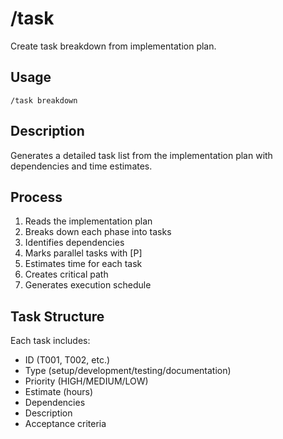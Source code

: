 # /task

Create task breakdown from implementation plan.

## Usage
```
/task breakdown
```

## Description
Generates a detailed task list from the implementation plan with dependencies and time estimates.

## Process
1. Reads the implementation plan
2. Breaks down each phase into tasks
3. Identifies dependencies
4. Marks parallel tasks with [P]
5. Estimates time for each task
6. Creates critical path
7. Generates execution schedule

## Task Structure
Each task includes:
- ID (T001, T002, etc.)
- Type (setup/development/testing/documentation)
- Priority (HIGH/MEDIUM/LOW)
- Estimate (hours)
- Dependencies
- Description
- Acceptance criteria
- Files affected
- Assignable role

## Organization
- **Parallel Groups**: Tasks that can run simultaneously
- **Sequential Tasks**: Tasks with dependencies
- **Critical Path**: Longest dependency chain

## Example
```
/task breakdown
```

Reads: `plans/001-user-auth/implementation.md`
Creates: `tasks/001-user-auth/tasks.md`